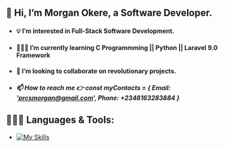## 👋 Hi, I’m Morgan Okere, a Software Developer.
- #### 💡 I’m interested in Full-Stack Software Development.
- #### 👨🏻‍🎓 I’m currently learning C Programmming || Python || Laravel 9.0 Framework
- #### 🤝 I’m looking to collaborate on revolutionary projects.
- ##### 📫 How to reach me 👉 const myContacts = { Email: 'prcsmorgan@gmail.com', Phone: +2348163283884 }


## 👨🏻‍💻 Languages & Tools:

- [![My Skills](https://skillicons.dev/icons?i=js,php,html,css,bootstrap,mysql,linux,react,python,figma)](https://skillicons.dev)

<!---
realmorgan/realmorgan is a ✨ special ✨ repository because its `README.md` (this file) appears on your GitHub profile.
You can click the Preview link to take a look at your changes.
--->
